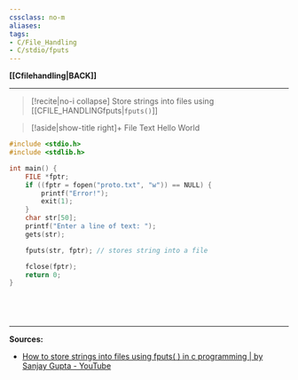 ```yaml
---
cssclass: no-m
aliases:
tags:
- C/File_Handling 
- C/stdio/fputs 
---
```

**[[Cfilehandling|BACK]]**

---
>[!recite|no-i collapse] Store strings into files using [[CFILE_HANDLINGfputs|`fputs()`]]

>[!aside|show-title right]+ File Text
> Hello World
```C
#include <stdio.h>
#include <stdlib.h>

int main() {
    FILE *fptr;
    if ((fptr = fopen("proto.txt", "w")) == NULL) {
        printf("Error!");
        exit(1);
    }
    char str[50];
    printf("Enter a line of text: ");
    gets(str);

    fputs(str, fptr); // stores string into a file

    fclose(fptr);
    return 0;
}
```
# 

<br>

---
**Sources:**
- [How to store strings into files using fputs( ) in c programming | by Sanjay Gupta - YouTube](https://www.youtube.com/watch?v=pfaDXV_M7eE&list=PL-gW8Fj5TGrpVCun29h8HqtysUq6OPq3X&index=23)